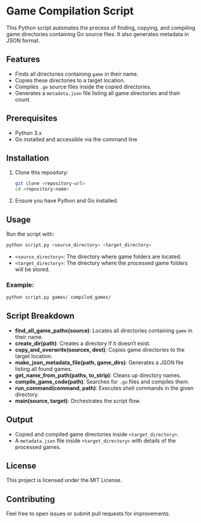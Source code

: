 # Game Compilation Script

This Python script automates the process of finding, copying, and compiling game directories containing Go source files. It also generates metadata in JSON format.

## Features
- Finds all directories containing `game` in their name.
- Copies these directories to a target location.
- Compiles `.go` source files inside the copied directories.
- Generates a `metadata.json` file listing all game directories and their count.

## Prerequisites
- Python 3.x
- Go installed and accessible via the command line

## Installation
1. Clone this repository:
   ```bash
   git clone <repository-url>
   cd <repository-name>
   ```
2. Ensure you have Python and Go installed.

## Usage
Run the script with:
```bash
python script.py <source_directory> <target_directory>
```
- `<source_directory>`: The directory where game folders are located.
- `<target_directory>`: The directory where the processed game folders will be stored.

### Example:
```bash
python script.py games/ compiled_games/
```

## Script Breakdown
- **find_all_game_paths(source)**: Locates all directories containing `game` in their name.
- **create_dir(path)**: Creates a directory if it doesn’t exist.
- **copy_and_overwrite(sources, dest)**: Copies game directories to the target location.
- **make_json_metadata_file(path, game_dirs)**: Generates a JSON file listing all found games.
- **get_name_from_path(paths, to_strip)**: Cleans up directory names.
- **compile_game_code(path)**: Searches for `.go` files and compiles them.
- **run_command(command, path)**: Executes shell commands in the given directory.
- **main(source, target)**: Orchestrates the script flow.

## Output
- Copied and compiled game directories inside `<target_directory>`.
- A `metadata.json` file inside `<target_directory>` with details of the processed games.

## License
This project is licensed under the MIT License.

## Contributing
Feel free to open issues or submit pull requests for improvements.
